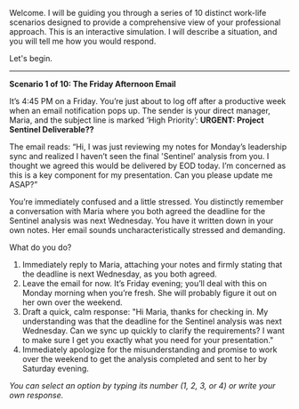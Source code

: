  

Welcome. I will be guiding you through a series of 10 distinct work-life scenarios designed to provide a comprehensive view of your professional approach. This is an interactive simulation. I will describe a situation, and you will tell me how you would respond.

Let's begin.

***

**Scenario 1 of 10: The Friday Afternoon Email**

It’s 4:45 PM on a Friday. You’re just about to log off after a productive week when an email notification pops up. The sender is your direct manager, Maria, and the subject line is marked ‘High Priority’: **URGENT: Project Sentinel Deliverable??**

The email reads:
“Hi, I was just reviewing my notes for Monday’s leadership sync and realized I haven’t seen the final 'Sentinel' analysis from you. I thought we agreed this would be delivered by EOD today. I’m concerned as this is a key component for my presentation. Can you please update me ASAP?”

You’re immediately confused and a little stressed. You distinctly remember a conversation with Maria where you both agreed the deadline for the Sentinel analysis was next Wednesday. You have it written down in your own notes. Her email sounds uncharacteristically stressed and demanding.

What do you do?

1.  Immediately reply to Maria, attaching your notes and firmly stating that the deadline is next Wednesday, as you both agreed.
2.  Leave the email for now. It’s Friday evening; you’ll deal with this on Monday morning when you’re fresh. She will probably figure it out on her own over the weekend.
3.  Draft a quick, calm response: "Hi Maria, thanks for checking in. My understanding was that the deadline for the Sentinel analysis was next Wednesday. Can we sync up quickly to clarify the requirements? I want to make sure I get you exactly what you need for your presentation."
4.  Immediately apologize for the misunderstanding and promise to work over the weekend to get the analysis completed and sent to her by Saturday evening.

*You can select an option by typing its number (1, 2, 3, or 4) or write your own response.*
